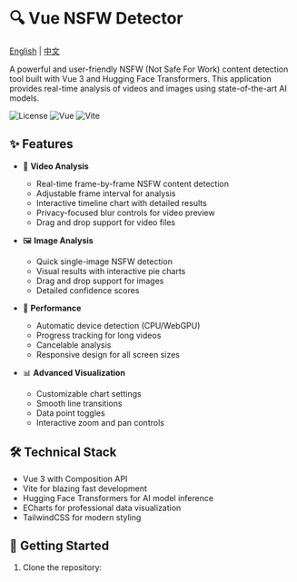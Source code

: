 # 🔍 Vue NSFW Detector

[English](README.md) | [中文](README.zh.md)

A powerful and user-friendly NSFW (Not Safe For Work) content detection tool built with Vue 3 and Hugging Face Transformers. This application provides real-time analysis of videos and images using state-of-the-art AI models.

![License](https://img.shields.io/badge/license-MIT-blue.svg)
![Vue](https://img.shields.io/badge/vue-3.x-brightgreen.svg)
![Vite](https://img.shields.io/badge/vite-latest-purple.svg)

## ✨ Features

- 🎥 **Video Analysis**

  - Real-time frame-by-frame NSFW content detection
  - Adjustable frame interval for analysis
  - Interactive timeline chart with detailed results
  - Privacy-focused blur controls for video preview
  - Drag and drop support for video files

- 🖼️ **Image Analysis**

  - Quick single-image NSFW detection
  - Visual results with interactive pie charts
  - Drag and drop support for images
  - Detailed confidence scores

- 🚀 **Performance**

  - Automatic device detection (CPU/WebGPU)
  - Progress tracking for long videos
  - Cancelable analysis
  - Responsive design for all screen sizes

- 📊 **Advanced Visualization**
  - Customizable chart settings
  - Smooth line transitions
  - Data point toggles
  - Interactive zoom and pan controls

## 🛠️ Technical Stack

- Vue 3 with Composition API
- Vite for blazing fast development
- Hugging Face Transformers for AI model inference
- ECharts for professional data visualization
- TailwindCSS for modern styling

## 🚀 Getting Started

1. Clone the repository:
